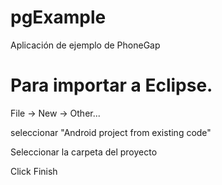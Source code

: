 pgExample
=========

Aplicación de ejemplo de PhoneGap

Para importar a Eclipse.
========================

File -> New -> Other...

seleccionar "Android project from existing code"

Seleccionar la carpeta del proyecto

Click Finish
